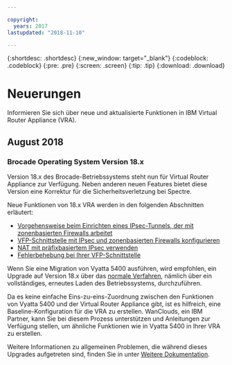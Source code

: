 ```yaml
---

copyright:
  years: 2017
lastupdated: "2018-11-10"

---
```


{:shortdesc: .shortdesc}
{:new_window: target="_blank"}
{:codeblock: .codeblock}
{:pre: .pre}
{:screen: .screen}
{:tip: .tip}
{:download: .download}


# Neuerungen
Informieren Sie sich über neue und aktualisierte Funktionen in IBM Virtual Router Appliance (VRA).

## August 2018
### Brocade Operating System Version 18.x
Version 18.x des Brocade-Betriebssystems steht nun für Virtual Router Appliance zur Verfügung. Neben anderen neuen Features bietet diese Version eine Korrektur für die Sicherheitsverletzung bei Spectre.  

Neue Funktionen von 18.x VRA werden in den folgenden Abschnitten erläutert: 

* [Vorgehensweise beim Einrichten eines IPsec-Tunnels, der mit zonenbasierten Firewalls arbeitet](vra-ipsec.html)
* [VFP-Schnittstelle mit IPsec und zonenbasierten Firewalls konfigurieren](vra-vfp.html)
* [NAT mit präfixbasiertem IPsec verwenden](vra-nat.html)
* [Fehlerbehebung bei Ihrer VFP-Schnittstelle](vra-vfp-troubleshooting.html)

Wenn Sie eine Migration von Vyatta 5400 ausführen, wird empfohlen, ein Upgrade auf Version 18.x über das [normale Verfahren](upgrade-os.html), nämlich über ein vollständiges, erneutes Laden des Betriebssystems, durchzuführen. 

Da es keine einfache Eins-zu-eins-Zuordnung zwischen den Funktionen von Vyatta 5400 und der Virtual Router Appliance gibt, ist es hilfreich, eine Baseline-Konfiguration für die VRA zu erstellen. WanClouds, ein IBM Partner, kann Sie bei diesem Prozess unterstützen und Anleitungen zur Verfügung stellen, um ähnliche Funktionen wie in Vyatta 5400 in Ihrer VRA zu erstellen.

Weitere Informationen zu allgemeinen Problemen, die während dieses Upgrades aufgetreten sind, finden Sie in unter [Weitere Dokumentation](/docs/infrastructure/virtual-router-appliance/migration-issues.html#vyatta-5400-common-migration-issues).


